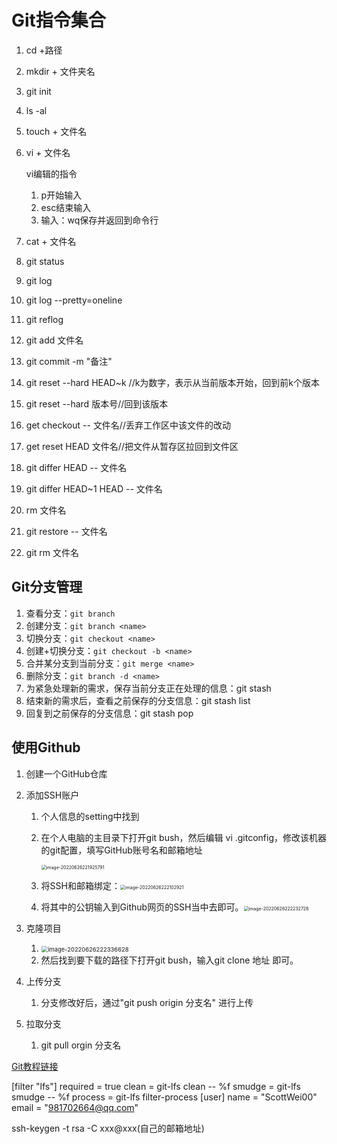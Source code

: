 # Git指令集合

1. cd +路径

2. mkdir + 文件夹名

3. git init

4. ls -al

5. touch + 文件名

6. vi + 文件名

   vi编辑的指令

   1. p开始输入
   2. esc结束输入
   3. 输入：wq保存并返回到命令行

7. cat + 文件名

8. git status

9. git log

10. git log --pretty=oneline

11. git reflog

12. git add 文件名

13. git commit -m "备注"

14. git reset --hard HEAD~k //k为数字，表示从当前版本开始，回到前k个版本

15. git reset --hard 版本号//回到该版本

16. get checkout -- 文件名//丢弃工作区中该文件的改动

17. get reset HEAD 文件名//把文件从暂存区拉回到文件区

18. git differ HEAD -- 文件名

19. git differ HEAD~1 HEAD -- 文件名

20. rm 文件名

21. git restore -- 文件名

22. git rm 文件名

## Git分支管理

1. 查看分支：`git branch`
2. 创建分支：`git branch <name>`
3. 切换分支：`git checkout <name>`
4. 创建+切换分支：`git checkout -b <name>`
5. 合并某分支到当前分支：`git merge <name>`
6. 删除分支：`git branch -d <name>`
7. 为紧急处理新的需求，保存当前分支正在处理的信息：git stash
8. 结束新的需求后，查看之前保存的分支信息：git stash list
9. 回复到之前保存的分支信息：git stash pop

## 使用Github

1. 创建一个GitHub仓库

2. 添加SSH账户

   1. 个人信息的setting中找到

   2. 在个人电脑的主目录下打开git bush，然后编辑 vi .gitconfig，修改该机器的git配置，填写GitHub账号名和邮箱地址

      <img src="D:\Application\TyporaPicture\image-20220626221925791.png" alt="image-20220626221925791" style="zoom:50%;" />

   3. 将SSH和邮箱绑定：<img src="D:\Application\TyporaPicture\image-20220626222102921.png" alt="image-20220626222102921" style="zoom:50%;" />

   4. 将其中的公钥输入到Github网页的SSH当中去即可。<img src="D:\Application\TyporaPicture\image-20220626222232728.png" alt="image-20220626222232728" style="zoom:50%;" />

3. 克隆项目

   1. <img src="D:\Application\TyporaPicture\image-20220626222336628.png" alt="image-20220626222336628" style="zoom:67%;" />
   2. 然后找到要下载的路径下打开git bush，输入git clone 地址  即可。

4. 上传分支

   1. 分支修改好后，通过"git push origin 分支名"   进行上传

5. 拉取分支

   1. git pull orgin 分支名

[Git教程链接](https://www.jb51.net/article/191350.htm#_label5)

[filter "lfs"]
        required = true
        clean = git-lfs clean -- %f
        smudge = git-lfs smudge -- %f
        process = git-lfs filter-process
[user]
	name = "ScottWei00"
	email = "981702664@qq.com"


ssh-keygen -t rsa -C xxx@xxx(自己的邮箱地址)


